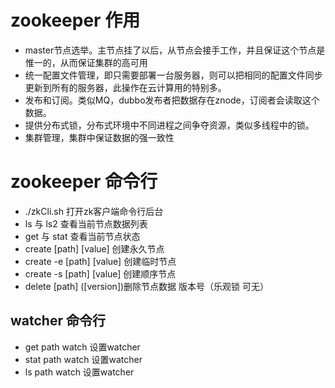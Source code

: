 # zookeeper 作用
- master节点选举。主节点挂了以后，从节点会接手工作，并且保证这个节点是惟一的，从而保证集群的高可用
- 统一配置文件管理，即只需要部署一台服务器，则可以把相同的配置文件同步更新到所有的服务器，此操作在云计算用的特别多。
- 发布和订阅。类似MQ，dubbo发布者把数据存在znode，订阅者会读取这个数据。
- 提供分布式锁，分布式环境中不同进程之间争夺资源，类似多线程中的锁。
- 集群管理，集群中保证数据的强一致性

# zookeeper 命令行
- ./zkCli.sh 打开zk客户端命令行后台
- ls 与 ls2 查看当前节点数据列表
- get 与 stat 查看当前节点状态
- create [path] [value] 创建永久节点
- create -e [path] [value] 创建临时节点
- create -s [path] [value] 创建顺序节点
- delete [path] ([version])删除节点数据 版本号（乐观锁 可无）

## watcher 命令行
- get path watch 设置watcher
- stat path watch 设置watcher
- ls path watch 设置watcher


